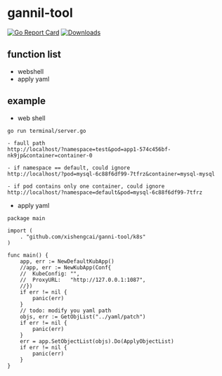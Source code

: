 # gannil-tool
[![Go Report Card](https://goreportcard.com/badge/github.com/xishengcai/ganni-tool)](https://goreportcard.com/report/github.com/xishengcai/ganni-tool)
[![Downloads](https://img.shields.io/github/downloads/xishengcai/ganni-tool/total.svg)](https://img.shields.io/github/downloads/xishengcai/ganni-tools/total.svg)

## function list
- webshell
- apply yaml

## example
- web shell
```
go run terminal/server.go

- faull path
http://localhost/?namespace=test&pod=app1-574c456bf-nk9jp&container=container-0

- if namespace == default, could ignore
http://localhost/?pod=mysql-6c88f6df99-7tfrz&container=mysql-mysql

- if pod contains only one container, could ignore
http://localhost/?namespace=default&pod=mysql-6c88f6df99-7tfrz
```

- apply yaml
```
package main

import (
	. "github.com/xishengcai/ganni-tool/k8s"
)

func main() {
	app, err := NewDefaultKubApp()
	//app, err := NewKubApp(Conf{
	//	KubeConfig: "",
	//	ProxyURL:   "http://127.0.0.1:1087",
	//})
	if err != nil {
		panic(err)
	}
	// todo: modify you yaml path
	objs, err := GetObjList("../yaml/patch")
	if err != nil {
		panic(err)
	}
	err = app.SetObjectList(objs).Do(ApplyObjectList)
	if err != nil {
		panic(err)
	}
}
```